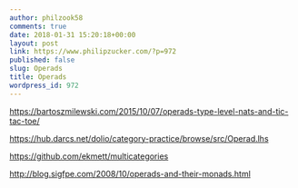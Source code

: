 ```yaml
---
author: philzook58
comments: true
date: 2018-01-31 15:20:18+00:00
layout: post
link: https://www.philipzucker.com/?p=972
published: false
slug: Operads
title: Operads
wordpress_id: 972
---
```


https://bartoszmilewski.com/2015/10/07/operads-type-level-nats-and-tic-tac-toe/

https://hub.darcs.net/dolio/category-practice/browse/src/Operad.lhs

https://github.com/ekmett/multicategories

http://blog.sigfpe.com/2008/10/operads-and-their-monads.html
